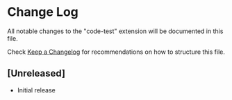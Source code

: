 # Change Log
All notable changes to the "code-test" extension will be documented in this file.

Check [Keep a Changelog](http://keepachangelog.com/) for recommendations on how to structure this file.

## [Unreleased]
- Initial release